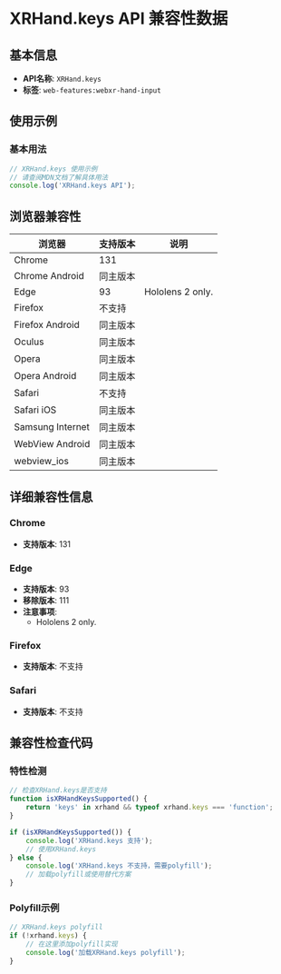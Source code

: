 # XRHand.keys API 兼容性数据

## 基本信息

- **API名称**: `XRHand.keys`
- **标签**: `web-features:webxr-hand-input`

## 使用示例

### 基本用法

```javascript
// XRHand.keys 使用示例
// 请查阅MDN文档了解具体用法
console.log('XRHand.keys API');
```

## 浏览器兼容性

| 浏览器 | 支持版本 | 说明 |
|--------|----------|------|
| Chrome | 131 |  |
| Chrome Android | 同主版本 |  |
| Edge | 93 | Hololens 2 only. |
| Firefox | 不支持 |  |
| Firefox Android | 同主版本 |  |
| Oculus | 同主版本 |  |
| Opera | 同主版本 |  |
| Opera Android | 同主版本 |  |
| Safari | 不支持 |  |
| Safari iOS | 同主版本 |  |
| Samsung Internet | 同主版本 |  |
| WebView Android | 同主版本 |  |
| webview_ios | 同主版本 |  |

## 详细兼容性信息

### Chrome

- **支持版本**: 131

### Edge

- **支持版本**: 93
- **移除版本**: 111
- **注意事项**:
  - Hololens 2 only.

### Firefox

- **支持版本**: 不支持

### Safari

- **支持版本**: 不支持

## 兼容性检查代码

### 特性检测

```javascript
// 检查XRHand.keys是否支持
function isXRHandKeysSupported() {
    return 'keys' in xrhand && typeof xrhand.keys === 'function';
}

if (isXRHandKeysSupported()) {
    console.log('XRHand.keys 支持');
    // 使用XRHand.keys
} else {
    console.log('XRHand.keys 不支持，需要polyfill');
    // 加载polyfill或使用替代方案
}
```

### Polyfill示例

```javascript
// XRHand.keys polyfill
if (!xrhand.keys) {
    // 在这里添加polyfill实现
    console.log('加载XRHand.keys polyfill');
}
```


